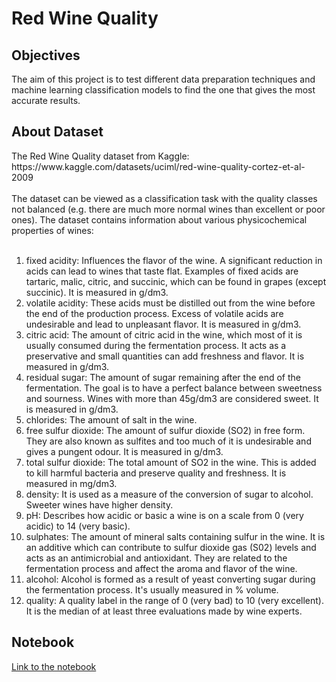 <h1>Red Wine Quality</h1>
<h2>Objectives</h2>
The aim of this project is to test different data preparation techniques and machine learning classification models to find the one that gives the most accurate results.
<h2>About Dataset</h2>
The Red Wine Quality dataset from Kaggle: https://www.kaggle.com/datasets/uciml/red-wine-quality-cortez-et-al-2009
<br/>
<br/>
The dataset can be viewed as a classification task with the quality classes not balanced (e.g. there are much more normal wines than excellent or poor ones). The dataset contains information about various physicochemical properties of wines:
<br/> <br/>

<ol>
  <li>fixed acidity: Influences the flavor of the wine. A significant reduction in acids can lead to wines that taste flat. Examples of fixed acids are tartaric, malic, citric, and succinic, which can be found in grapes (except succinic). It is measured in g/dm3.</li>
  <li>volatile acidity: These acids must be distilled out from the wine before the end of the production process. Excess of volatile acids are undesirable and lead to unpleasant flavor. It is measured in g/dm3.</li>
  <li>citric acid: The amount of citric acid in the wine, which most of it is usually consumed during the fermentation process. It acts as a preservative and small quantities can add freshness and flavor. It is measured in g/dm3.</li>
  <li>residual sugar: The amount of sugar remaining after the end of the fermentation. The goal is to have a perfect balance between sweetness and sourness. Wines with more than 45g/dm3 are considered sweet. It is measured in g/dm3.</li>
  <li>chlorides: The amount of salt in the wine.</li>
  <li>free sulfur dioxide: The amount of sulfur dioxide (SO2) in free form. They are also known as sulfites and too much of it is undesirable and gives a pungent odour. It is measured in g/dm3.</li>
  <li>total sulfur dioxide: The total amount of SO2 in the wine. This is added to kill harmful bacteria and preserve quality and freshness. It is measured in mg/dm3.</li>
  <li>density: It is used as a measure of the conversion of sugar to alcohol. Sweeter wines have higher density.</li>
  <li>pH: Describes how acidic or basic a wine is on a scale from 0 (very acidic) to 14 (very basic).</li>
  <li>sulphates: The amount of mineral salts containing sulfur in the wine. It is an additive which can contribute to sulfur dioxide gas (S02) levels and acts as an antimicrobial and antioxidant. They are related to the fermentation process and affect the aroma and flavor of the wine.</li>
  <li>alcohol: Alcohol is formed as a result of yeast converting sugar during the fermentation process. It's usually measured in % volume.</li>
  <li>quality: A quality label in the range of 0 (very bad) to 10 (very excellent). It is the median of at least three evaluations made by wine experts.</li>
</ol>
<h2>Notebook</h2>

[Link to the notebook](/Red_Wine_Quality.ipynb)
